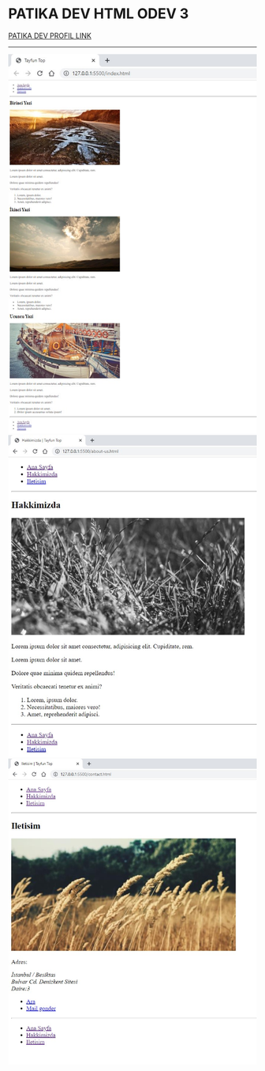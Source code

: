 # PATIKA DEV HTML ODEV 3
[PATIKA DEV PROFIL LINK](https://app.patika.dev/razumihin)

---

![Proje Görseli](/Html%203/image/Ana-Sayfa.jpg)
![Proje Görseli](/Html%203/image/Hakkimda.jpg)
![Proje Görseli](/Html%203/image/Iletisim.jpg)


